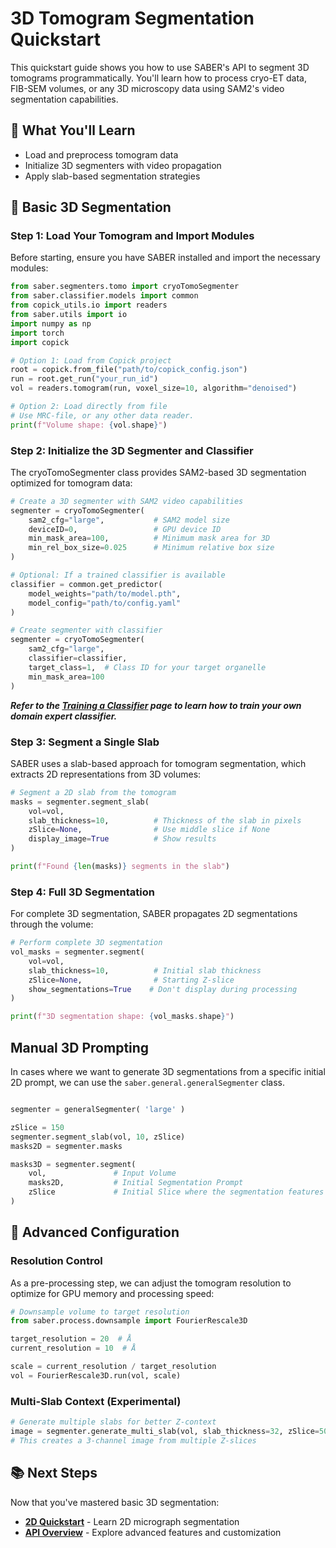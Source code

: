 # 3D Tomogram Segmentation Quickstart

This quickstart guide shows you how to use SABER's API to segment 3D tomograms programmatically. You'll learn how to process cryo-ET data, FIB-SEM volumes, or any 3D microscopy data using SAM2's video segmentation capabilities.

## 🎯 What You'll Learn

- Load and preprocess tomogram data
- Initialize 3D segmenters with video propagation
- Apply slab-based segmentation strategies

## 🚀 Basic 3D Segmentation

### Step 1: Load Your Tomogram and Import Modules

Before starting, ensure you have SABER installed and import the necessary modules:

```python
from saber.segmenters.tomo import cryoTomoSegmenter
from saber.classifier.models import common
from copick_utils.io import readers
from saber.utils import io
import numpy as np
import torch
import copick

# Option 1: Load from Copick project
root = copick.from_file("path/to/copick_config.json")
run = root.get_run("your_run_id")
vol = readers.tomogram(run, voxel_size=10, algorithm="denoised")

# Option 2: Load directly from file
# Use MRC-file, or any other data reader.
print(f"Volume shape: {vol.shape}")
```

### Step 2:  Initialize the 3D Segmenter and Classifier
The cryoTomoSegmenter class provides SAM2-based 3D segmentation optimized for tomogram data:

```python
# Create a 3D segmenter with SAM2 video capabilities
segmenter = cryoTomoSegmenter(
    sam2_cfg="large",           # SAM2 model size
    deviceID=0,                 # GPU device ID
    min_mask_area=100,          # Minimum mask area for 3D
    min_rel_box_size=0.025      # Minimum relative box size
)
```

```python
# Optional: If a trained classifier is available
classifier = common.get_predictor(
    model_weights="path/to/model.pth",
    model_config="path/to/config.yaml"
)

# Create segmenter with classifier
segmenter = cryoTomoSegmenter(
    sam2_cfg="large",
    classifier=classifier,
    target_class=1,  # Class ID for your target organelle
    min_mask_area=100
)
```

***Refer to the [Training a Classifier](training.md) page to learn how to train your own domain expert classifier.***

### Step 3: Segment a Single Slab

SABER uses a slab-based approach for tomogram segmentation, which extracts 2D representations from 3D volumes:
```python
# Segment a 2D slab from the tomogram
masks = segmenter.segment_slab(
    vol=vol,
    slab_thickness=10,          # Thickness of the slab in pixels
    zSlice=None,                # Use middle slice if None
    display_image=True          # Show results
)

print(f"Found {len(masks)} segments in the slab")
```

### Step 4: Full 3D Segmentation

For complete 3D segmentation, SABER propagates 2D segmentations through the volume:
```python
# Perform complete 3D segmentation
vol_masks = segmenter.segment(
    vol=vol,
    slab_thickness=10,          # Initial slab thickness
    zSlice=None,                # Starting Z-slice
    show_segmentations=True    # Don't display during processing
)

print(f"3D segmentation shape: {vol_masks.shape}")
```

## Manual 3D Prompting

In cases where we want to generate 3D segmentations from a specific initial 2D prompt, we can use the `saber.general.generalSegmenter` class.

```python

segmenter = generalSegmenter( 'large' )

zSlice = 150
segmenter.segment_slab(vol, 10, zSlice)
masks2D = segmenter.masks

masks3D = segmenter.segment(
    vol,               # Input Volume
    masks2D,           # Initial Segmentation Prompt
    zSlice             # Initial Slice where the segmentation features are present 
)
```

## 🔧 Advanced Configuration

### Resolution Control

As a pre-processing step, we can adjust the tomogram resolution to optimize for GPU memory and processing speed:
```python
# Downsample volume to target resolution
from saber.process.downsample import FourierRescale3D

target_resolution = 20  # Å
current_resolution = 10  # Å

scale = current_resolution / target_resolution
vol = FourierRescale3D.run(vol, scale)
```

### Multi-Slab Context (Experimental)

```python
# Generate multiple slabs for better Z-context
image = segmenter.generate_multi_slab(vol, slab_thickness=32, zSlice=50)
# This creates a 3-channel image from multiple Z-slices
```

## 📚 Next Steps

Now that you've mastered basic 3D segmentation:

- **[2D Quickstart](quickstart2d.md)** - Learn 2D micrograph segmentation
- **[API Overview](overview.md)** - Explore advanced features and customization

